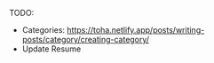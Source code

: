 TODO:
* Categories: https://toha.netlify.app/posts/writing-posts/category/creating-category/
* Update Resume